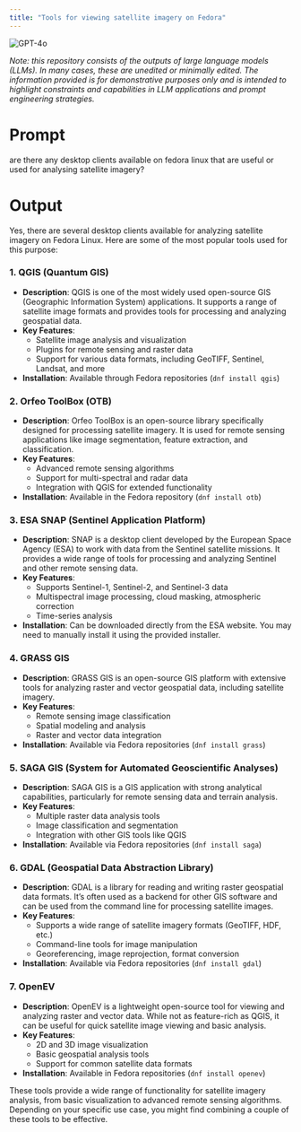 ```yaml
---
title: "Tools for viewing satellite imagery on Fedora"
---
```

![GPT-4o](https://img.shields.io/badge/GPT--4o-3333FF?style=for-the-badge&logo=openai&logoColor=white)



*Note: this repository consists of the outputs of large language models (LLMs). In many cases, these are unedited or minimally edited. The information provided is for demonstrative purposes only and is intended to highlight constraints and capabilities in LLM applications and prompt engineering strategies.*


# Prompt

are there any desktop clients available on fedora linux that are useful or used for analysing satellite imagery?

# Output

Yes, there are several desktop clients available for analyzing satellite imagery on Fedora Linux. Here are some of the most popular tools used for this purpose:

### 1. **QGIS (Quantum GIS)**
   - **Description**: QGIS is one of the most widely used open-source GIS (Geographic Information System) applications. It supports a range of satellite image formats and provides tools for processing and analyzing geospatial data.
   - **Key Features**: 
     - Satellite image analysis and visualization
     - Plugins for remote sensing and raster data
     - Support for various data formats, including GeoTIFF, Sentinel, Landsat, and more
   - **Installation**: Available through Fedora repositories (`dnf install qgis`)

### 2. **Orfeo ToolBox (OTB)**
   - **Description**: Orfeo ToolBox is an open-source library specifically designed for processing satellite imagery. It is used for remote sensing applications like image segmentation, feature extraction, and classification.
   - **Key Features**:
     - Advanced remote sensing algorithms
     - Support for multi-spectral and radar data
     - Integration with QGIS for extended functionality
   - **Installation**: Available in the Fedora repository (`dnf install otb`)

### 3. **ESA SNAP (Sentinel Application Platform)**
   - **Description**: SNAP is a desktop client developed by the European Space Agency (ESA) to work with data from the Sentinel satellite missions. It provides a wide range of tools for processing and analyzing Sentinel and other remote sensing data.
   - **Key Features**:
     - Supports Sentinel-1, Sentinel-2, and Sentinel-3 data
     - Multispectral image processing, cloud masking, atmospheric correction
     - Time-series analysis
   - **Installation**: Can be downloaded directly from the ESA website. You may need to manually install it using the provided installer.

### 4. **GRASS GIS**
   - **Description**: GRASS GIS is an open-source GIS platform with extensive tools for analyzing raster and vector geospatial data, including satellite imagery.
   - **Key Features**:
     - Remote sensing image classification
     - Spatial modeling and analysis
     - Raster and vector data integration
   - **Installation**: Available via Fedora repositories (`dnf install grass`)

### 5. **SAGA GIS (System for Automated Geoscientific Analyses)**
   - **Description**: SAGA GIS is a GIS application with strong analytical capabilities, particularly for remote sensing data and terrain analysis.
   - **Key Features**:
     - Multiple raster data analysis tools
     - Image classification and segmentation
     - Integration with other GIS tools like QGIS
   - **Installation**: Available via Fedora repositories (`dnf install saga`)

### 6. **GDAL (Geospatial Data Abstraction Library)**
   - **Description**: GDAL is a library for reading and writing raster geospatial data formats. It’s often used as a backend for other GIS software and can be used from the command line for processing satellite images.
   - **Key Features**:
     - Supports a wide range of satellite imagery formats (GeoTIFF, HDF, etc.)
     - Command-line tools for image manipulation
     - Georeferencing, image reprojection, format conversion
   - **Installation**: Available via Fedora repositories (`dnf install gdal`)

### 7. **OpenEV**
   - **Description**: OpenEV is a lightweight open-source tool for viewing and analyzing raster and vector data. While not as feature-rich as QGIS, it can be useful for quick satellite image viewing and basic analysis.
   - **Key Features**:
     - 2D and 3D image visualization
     - Basic geospatial analysis tools
     - Support for common satellite data formats
   - **Installation**: Available in Fedora repositories (`dnf install openev`)

These tools provide a wide range of functionality for satellite imagery analysis, from basic visualization to advanced remote sensing algorithms. Depending on your specific use case, you might find combining a couple of these tools to be effective.